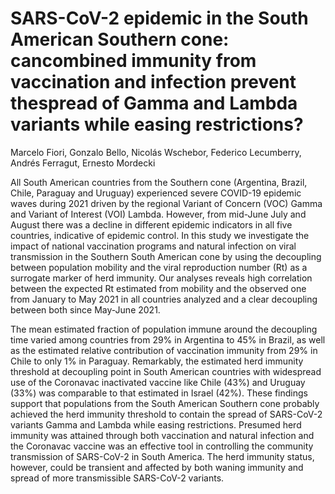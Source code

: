 # SARS-CoV-2 epidemic in the South American Southern cone: cancombined immunity from vaccination and infection prevent thespread of Gamma and Lambda variants while easing restrictions?
Marcelo Fiori, Gonzalo Bello, Nicolás Wschebor, Federico Lecumberry, Andrés Ferragut, Ernesto Mordecki

All South American countries from the Southern cone (Argentina, Brazil, Chile, Paraguay and Uruguay) experienced severe COVID-19 epidemic waves during 2021 driven by the regional Variant of Concern (VOC) Gamma and Variant of Interest (VOI) Lambda. However, from mid-June July and August there was a decline in different epidemic indicators in all five countries, indicative of epidemic control. In this study we investigate the impact of national vaccination programs and natural infection on viral transmission in the Southern South American cone by using the decoupling between population mobility and the viral reproduction number (Rt) as a surrogate marker of herd immunity. Our analyses reveals high correlation between the expected Rt estimated from mobility and the observed one from January to May 2021 in all countries analyzed and a clear decoupling between both since May-June 2021.

The mean estimated fraction of population immune around the decoupling time varied among countries from 29% in Argentina to 45% in Brazil, as well as the estimated relative contribution of vaccination immunity from 29% in Chile to only 1% in Paraguay. Remarkably, the estimated herd immunity threshold at decoupling point in South American countries with widespread use of the Coronavac inactivated vaccine like Chile (43%) and Uruguay (33%) was comparable to that estimated in Israel (42%). These findings support that populations from the South American Southern cone probably achieved the herd immunity threshold to contain the spread of SARS-CoV-2 variants Gamma and Lambda while easing restrictions. Presumed herd immunity was attained through both vaccination and natural infection and the Coronavac vaccine was an effective tool in controlling the community transmission of SARS-CoV-2 in South America. The herd immunity status, however, could be transient and affected by both waning immunity and spread of more transmissible SARS-CoV-2 variants.
